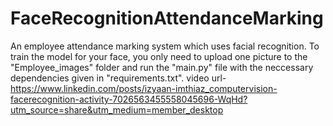# FaceRecognitionAttendanceMarking

An employee attendance marking system which uses facial recognition. 
To train the model for your face, you only need to upload one picture to the "Employee_images" folder
and run the "main.py" file with the neccessary dependencies given in "requirements.txt".
video url- https://www.linkedin.com/posts/izyaan-imthiaz_computervision-facerecognition-activity-7026563455558045696-WqHd?utm_source=share&utm_medium=member_desktop
